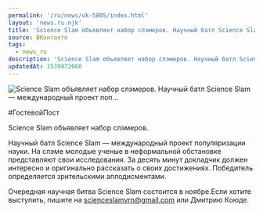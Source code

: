 ```yaml
---
permalink: '/ru/news/vk-5805/index.html'
layout: 'news.ru.njk'
title: 'Science Slam объявляет набор слэмеров. Научный батл Science Slam — международный проект поп'
source: ВКонтакте
tags:
  - news_ru
description: 'Science Slam объявляет набор слэмеров. Научный батл Science Slam — международный проект поп…'
updatedAt: 1539972060
---
```

![Science Slam объявляет набор слэмеров. Научный батл Science Slam — международный проект поп…](https://sun9-5.userapi.com/impf/c852124/v852124856/283a8/d72vZR47qsw.jpg?size=1280x853&quality=96&proxy=1&sign=b7d6d75e7636463d272a5c657053606a&c_uniq_tag=DYArkC_wXrXMtr3w-s0dZRPPAKKGMKct18xHtMkzu-E&type=album)

#ГостевойПост

Science Slam объявляет набор слэмеров.

Научный батл Science Slam — международный проект популяризации науки. На слэме молодые ученые в неформальной обстановке представляют свои исследования. За десять минут докладчик должен интересно и оригинально рассказать о своих достижениях. Победитель определяется зрительскими аплодисментами.

Очередная научная битва Science Slam состоится в ноябре.Если хотите выступить, пишите на scienceslamvrn@gmail.com или Дмитрию Коюде.
